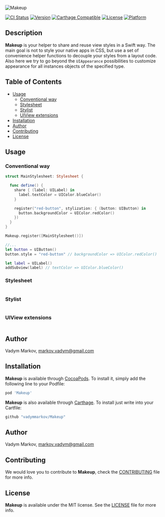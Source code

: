 ![Makeup](https://github.com/vadymmarkov/Makeup/blob/master/Resources/MakeupPresentation.png)

[![CI Status](http://img.shields.io/travis/vadymmarkov/Makeup.svg?style=flat)](https://travis-ci.org/vadymmarkov/Makeup)
[![Version](https://img.shields.io/cocoapods/v/Makeup.svg?style=flat)](http://cocoadocs.org/docsets/Makeup)
[![Carthage Compatible](https://img.shields.io/badge/Carthage-compatible-4BC51D.svg?style=flat)](https://github.com/Carthage/Carthage)
[![License](https://img.shields.io/cocoapods/l/Makeup.svg?style=flat)](http://cocoadocs.org/docsets/Makeup)
[![Platform](https://img.shields.io/cocoapods/p/Makeup.svg?style=flat)](http://cocoadocs.org/docsets/Makeup)

## Description

**Makeup** is your helper to share and reuse view styles in a Swift way. The
main goal is not to style your native apps in CSS, but use a set of convenience
helper functions to decouple your styles from a layout code. Also here we try to
go beyond the `UIAppearance` possibilities to customize appearance for all
instances objects of the specified type.

## Table of Contents

* [Usage](#usage)
  * [Conventional way](#conventional-way)
  * [Stylesheet](#stylesheet)
  * [Stylist](#stylist)
  * [UIView extensions](#uiview-extensions)
* [Installation](#installation)
* [Author](#author)
* [Contributing](#contributing)
* [License](#license)

## Usage

### Conventional way

```swift
struct MainStylesheet: Stylesheet {

  func define() {
    share { (label: UILabel) in
      label.textColor = UIColor.blueColor()
    }

    register("red-button", stylization: { (button: UIButton) in
      button.backgroundColor = UIColor.redColor()
    })
  }
}

Makeup.register([MainStylesheet()])

//...
let button = UIButton()
button.style = "red-button" // backgroundColor => UIColor.redColor()

let label = UILabel()
addSubview(label) // textColor => UIColor.blueColor()
```

### Stylesheet
```swift
```

### Stylist

```swift
```

### UIView extensions

```swift
```

## Author

Vadym Markov, markov.vadym@gmail.com

## Installation

**Makeup** is available through [CocoaPods](http://cocoapods.org). To install
it, simply add the following line to your Podfile:

```ruby
pod 'Makeup'
```

**Makeup** is also available through [Carthage](https://github.com/Carthage/Carthage).
To install just write into your Cartfile:

```ruby
github "vadymmarkov/Makeup"
```

## Author

Vadym Markov, markov.vadym@gmail.com

## Contributing

We would love you to contribute to **Makeup**, check the [CONTRIBUTING](https://github.com/vadymmarkov/Makeup/blob/master/CONTRIBUTING.md) file for more info.

## License

**Makeup** is available under the MIT license. See the [LICENSE](https://github.com/vadymmarkov/Makeup/blob/master/LICENSE.md) file for more info.
